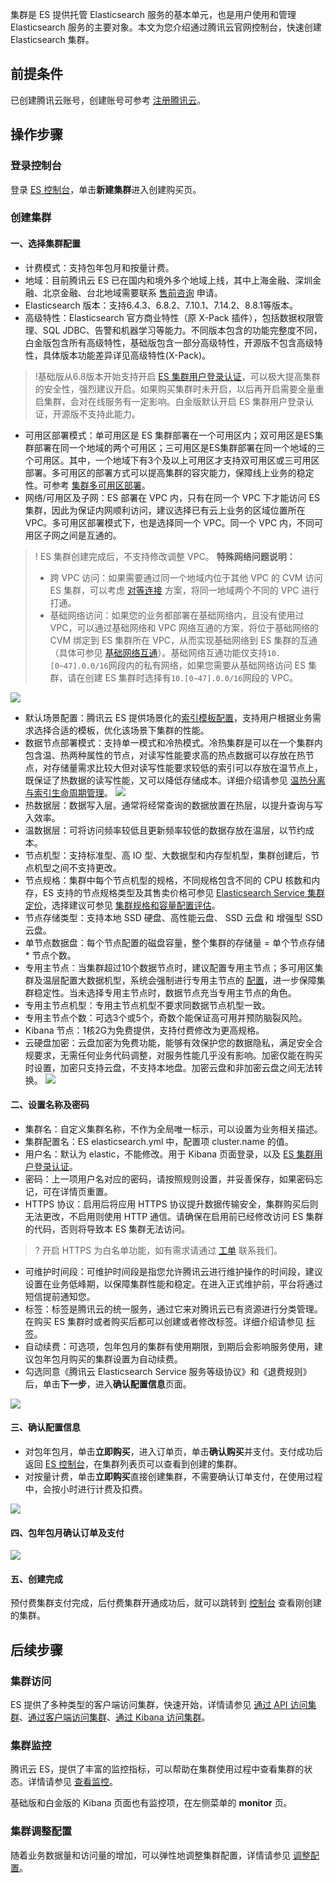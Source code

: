 集群是 ES 提供托管 Elasticsearch 服务的基本单元，也是用户使用和管理 Elasticsearch 服务的主要对象。本文为您介绍通过腾讯云官网控制台，快速创建 Elasticsearch 集群。

## 前提条件
已创建腾讯云账号，创建账号可参考 [注册腾讯云](https://cloud.tencent.com/document/product/378/17985)。

## 操作步骤
### 登录控制台
登录 [ES 控制台](https://console.cloud.tencent.com/es)，单击**新建集群**进入创建购买页。

### 创建集群
#### 一、选择集群配置
- 计费模式：支持包年包月和按量计费。
- 地域：目前腾讯云 ES 已在国内和境外多个地域上线，其中上海金融、深圳金融、北京金融、台北地域需要联系 [售前咨询](https://cloud.tencent.com/online-service?from=sales&source=PRESALE) 申请。
- Elasticsearch 版本：支持6.4.3、6.8.2、7.10.1、7.14.2、8.8.1等版本。
- 高级特性：Elasticsearch 官方商业特性（原 X-Pack 插件），包括数据权限管理、SQL JDBC、告警和机器学习等能力。不同版本包含的功能完整度不同，白金版包含所有高级特性，基础版包含一部分高级特性，开源版不包含高级特性，具体版本功能差异详见高级特性(X-Pack)。
>!基础版从6.8版本开始支持开启 [ES 集群用户登录认证](https://cloud.tencent.com/document/product/845/42868)，可以极大提高集群的安全性，强烈建议开启。如果购买集群时未开启，以后再开启需要全量重启集群，会对在线服务有一定影响。白金版默认开启 ES 集群用户登录认证，开源版不支持此能力。
- 可用区部署模式：单可用区是 ES 集群部署在一个可用区内；双可用区是ES集群部署在同一个地域的两个可用区；三可用区是ES集群部署在同一个地域的三个可用区。其中，一个地域下有3个及以上可用区才支持双可用区或三可用区部署。多可用区的部署方式可以提高集群的容灾能力，保障线上业务的稳定性。可参考 [集群多可用区部署](https://cloud.tencent.com/document/product/845/35551)。
- 网络/可用区及子网：ES 部署在 VPC 内，只有在同一个 VPC 下才能访问 ES 集群，因此为保证内网顺利访问，建议选择已有云上业务的区域位置所在 VPC。多可用区部署模式下，也是选择同一个 VPC。同一个 VPC 内，不同可用区子网之间是互通的。
>! ES 集群创建完成后，不支持修改调整 VPC。
**特殊网络问题说明：**
> - 跨 VPC 访问：如果需要通过同一个地域内位于其他 VPC 的 CVM 访问 ES 集群，可以考虑 [对等连接](https://cloud.tencent.com/document/product/553/18827) 方案，将同一地域两个不同的 VPC 进行打通。
> - 基础网络访问：如果您的业务都部署在基础网络内，且没有使用过 VPC，可以通过基础网络和 VPC 网络互通的方案，将位于基础网络的 CVM 绑定到 ES 集群所在 VPC，从而实现基础网络到 ES 集群的互通（具体可参见 [基础网络互通](https://cloud.tencent.com/document/product/215/20083)）。基础网络互通功能仅支持`10.[0~47].0.0/16`网段内的私有网络，如果您需要从基础网络访问 ES 集群，请在创建 ES 集群时选择有`10.[0~47].0.0/16`网段的 VPC。
> 
![](https://qcloudimg.tencent-cloud.cn/raw/7b2636fc993c349e095e06b46ff413af.png)
- 默认场景配置：腾讯云 ES 提供场景化的[索引模板配置](https://cloud.tencent.com/document/product/845/46983)，支持用户根据业务需求选择合适的模板，优化该场景下集群的性能。
- 数据节点部署模式：支持单一模式和冷热模式。冷热集群是可以在一个集群内包含温、热两种属性的节点，对读写性能要求高的热点数据可以存放在热节点，对存储量需求比较大但对读写性能要求较低的索引可以存放在温节点上，既保证了热数据的读写性能，又可以降低存储成本。详细介绍请参见 [温热分离与索引生命周期管理](https://cloud.tencent.com/document/product/845/41176)。
![](https://qcloudimg.tencent-cloud.cn/raw/19f4ee5ee80f948167e38ac70196a283.png)
- 热数据层：数据写入层。通常将经常查询的数据放置在热层，以提升查询与写入效率。
- 温数据层：可将访问频率较低且更新频率较低的数据存放在温层，以节约成本。
- 节点机型：支持标准型、高 IO 型、大数据型和内存型机型，集群创建后，节点机型之间不支持更改。
- 节点规格：集群中每个节点机型的规格，不同规格包含不同的 CPU 核数和内存，ES 支持的节点规格类型及其售卖价格可参见 [Elasticsearch Service 集群定价](https://cloud.tencent.com/document/product/845/18376)，选择建议可参见 [集群规格和容量配置评估](https://cloud.tencent.com/document/product/845/19551)。
- 节点存储类型：支持本地 SSD 硬盘、高性能云盘、 SSD 云盘 和 增强型 SSD 云盘。
- 单节点数据盘：每个节点配置的磁盘容量，整个集群的存储量 = 单个节点存储 * 节点个数。
- 专用主节点：当集群超过10个数据节点时，建议配置专用主节点；多可用区集群及温层配置大数据机型，系统会强制进行专用主节点的 [配置](https://cloud.tencent.com/document/product/845/32086)，进一步保障集群稳定性。当未选择专用主节点时，数据节点充当专用主节点的角色。
- 专用主节点机型：专用主节点机型不要求同数据节点机型一致。
- 专用主节点个数：可选3个或5个，奇数个能保证高可用并预防脑裂风险。
- Kibana 节点：1核2G为免费提供，支持付费修改为更高规格。
- 云硬盘加密：云盘加密为免费功能，能够有效保护您的数据隐私，满足安全合规要求，无需任何业务代码调整，对服务性能几乎没有影响。加密仅能在购买时设置，加密只支持云盘，不支持本地盘。加密云盘和非加密云盘之间无法转换。
![](https://qcloudimg.tencent-cloud.cn/raw/e815ba328d5a58f75f8127688a38b3e1.png)


#### 二、设置名称及密码
- 集群名：自定义集群名称，不作为全局唯一标示，可以设置为业务相关描述。
- 集群配置名：ES elasticsearch.yml 中，配置项 cluster.name 的值。
- 用户名：默认为 elastic，不能修改。用于 Kibana 页面登录，以及 [ES 集群用户登录认证](https://cloud.tencent.com/document/product/845/42868)。
- 密码：上一项用户名对应的密码，请按照规则设置，并妥善保存，如果密码忘记，可在详情页重置。
- HTTPS 协议：启用后将应用 HTTPS 协议提升数据传输安全，集群购买后则无法更改，不启用则使用 HTTP 通信。请确保在启用前已经修改访问 ES 集群的代码，否则将导致本 ES 集群无法访问。
>? 开启 HTTPS 为白名单功能，如有需求请通过 [工单](https://console.cloud.tencent.com/workorder/category) 联系我们。
- 可维护时间段：可维护时间段是指您允许腾讯云进行维护操作的时间段，建议设置在业务低峰期，以保障集群性能和稳定。在进入正式维护前，平台将通过短信提前通知您。
- 标签：标签是腾讯云的统一服务，通过它来对腾讯云已有资源进行分类管理。在购买 ES 集群时或者购买后都可以创建或者修改标签。详细介绍请参见 [标签](https://cloud.tencent.com/document/product/651/13334)。
- 自动续费：可选项，包年包月的集群有使用期限，到期后会影响服务使用，建议包年包月购买的集群设置为自动续费。
- 勾选同意《腾讯云 Elasticsearch Service 服务等级协议》和《退费规则》后，单击**下一步**，进入**确认配置信息**页面。

![](https://qcloudimg.tencent-cloud.cn/raw/6e26caa22d2c62bc39a2f974a0473ce0.png)

#### 三、确认配置信息
- 对包年包月，单击**立即购买**，进入订单页，单击**确认购买**并支付。支付成功后返回 [ES 控制台](https://console.cloud.tencent.com/es)，在集群列表页可以查看到创建的集群。
- 对按量计费，单击**立即购买**直接创建集群，不需要确认订单支付，在使用过程中，会按小时进行计费及扣费。

![](https://qcloudimg.tencent-cloud.cn/raw/6e2789fb57ad188ac6cc924c35f1369c.png)

#### 四、包年包月确认订单及支付
![](https://main.qcloudimg.com/raw/5f4a1b7c73775950c43cb86ef80ca22f.png)

#### 五、创建完成
预付费集群支付完成，后付费集群开通成功后，就可以跳转到 [控制台](https://console.cloud.tencent.com/es) 查看刚创建的集群。

## 后续步骤
### 集群访问
ES 提供了多种类型的客户端访问集群，快速开始，详情请参见 [通过 API 访问集群](https://cloud.tencent.com/document/product/845/19540)、[通过客户端访问集群](https://cloud.tencent.com/document/product/845/19538)、[通过 Kibana 访问集群](https://cloud.tencent.com/document/product/845/19541)。

### 集群监控
腾讯云 ES，提供了丰富的监控指标，可以帮助在集群使用过程中查看集群的状态。详情请参见 [查看监控](https://cloud.tencent.com/document/product/845/16995)。

基础版和白金版的 Kibana 页面也有监控项，在左侧菜单的 **monitor** 页。

### 集群调整配置
随着业务数据量和访问量的增加，可以弹性地调整集群配置，详情请参见 [调整配置](https://cloud.tencent.com/document/product/845/32096)。
